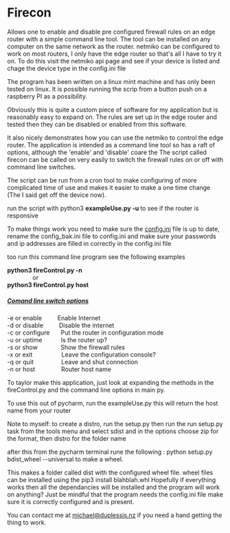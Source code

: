 <h1>Firecon</h1>
<style>
p {indent-text: 0em;}
</style>

Allows one to enable and disable pre configured firewall rules on an edge router with a simple command line tool.
The tool can be installed on any computer on the same network as the router. 
netmiko can be configured to work on most routers, I only have the edge router so that's all I have to try it on.
To do this visit the netmiko api page and see if your device is listed and chage the device type in the config.ini file

The program has been written on a linux mint machine and has only been tested on linux.
It is possible running the scrip from a button push on a raspberry PI as a possibility. 

Obviously this is quite a custom piece of software for my application but is reasonably easy to expand on. 
The rules are set up in the edge router and tested then they can be disabled or enabled from this software.

It also nicely demonstrates how you can use the netmiko to control the edge router.
The application is intended as a command line tool so has a raft of options, although the 'enable' and 'disable' coare the 
The script called firecon can be called on very easily to switch the firewall rules on or off with command line switches.

The script can be run from a cron tool to make configuring of more complicated time of use and makes it easier to 
make a one time change (The I said get off the device now).

run the script with python3 <b>exampleUse.py -u </b> to see if the router is responsive

To make things work you need to make sure the <u>config.ini</u> file is up to date, rename the config_bak.ini file to config.ini and make sure your passwords and ip addresses are filled in correctly in the config.ini file
  
too run this command line program see the following examples
  
  <b>python3 fireControl.py -n</b> 
          <br>   &nbsp;&nbsp;&nbsp;&nbsp;&nbsp;&nbsp;&nbsp; &nbsp;&nbsp;&nbsp;&nbsp;&nbsp;&nbsp;  or<br>
  <b>python3 fireControl.py host</b>
<h5><u>Comand line switch options</u></h5>  


-e or enable   &emsp;&ensp;&nbsp;&nbsp;   Enable Internet <br>
-d or disable   &emsp; &ensp;&nbsp; Disable the internet   
-c or configure &emsp;&nbsp;  Put the router in configuration mode <br>
-u or uptime   &emsp; &emsp;&nbsp;   Is the router up? <br>
-s or show    &emsp;&emsp;  &emsp;   Show the firewall rules<br> 
-x or exit    &emsp; &emsp;&emsp;&emsp;   Leave the configuration console?<br> 
-q or quit    &emsp; &emsp;&emsp;&ensp;&nbsp;   Leave and shut connection<br>
-n or host    &emsp; &emsp;&emsp;&ensp;   Router host name<br>

To taylor make this application, just look at expanding the methods in the fireControl.py
and the command line options in main py.

To use this out of pycharm, run the exampleUse.py this will return the host name from your router 

Note to myself:
to create a distro, run the setup.py
then run the run setup.py task from the tools menu and select sdist and in the options choose zip for the format, then 
distro for the folder name 

after this from the pycharm terminal rune the following : python setup.py bdist_wheel --universal
to make a wheel.

This makes a folder called dist with the configured wheel file.
wheel files can be installed using the pip3 install blahblah.whl
Hopefully if everything works then all the dependancies will be installed and the program will work on anything?
Just be mindful that the program needs the config.ini file make sure it is correctly configured and is present.

You can contact me at michael@duplessis.nz if you need a hand getting the thing to work.